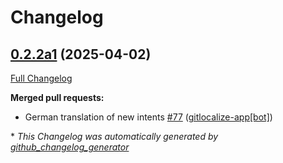 # Changelog

## [0.2.2a1](https://github.com/OpenVoiceOS/ovos-skill-news/tree/0.2.2a1) (2025-04-02)

[Full Changelog](https://github.com/OpenVoiceOS/ovos-skill-news/compare/0.2.1...0.2.2a1)

**Merged pull requests:**

- German translation of new intents [\#77](https://github.com/OpenVoiceOS/ovos-skill-news/pull/77) ([gitlocalize-app[bot]](https://github.com/apps/gitlocalize-app))



\* *This Changelog was automatically generated by [github_changelog_generator](https://github.com/github-changelog-generator/github-changelog-generator)*
